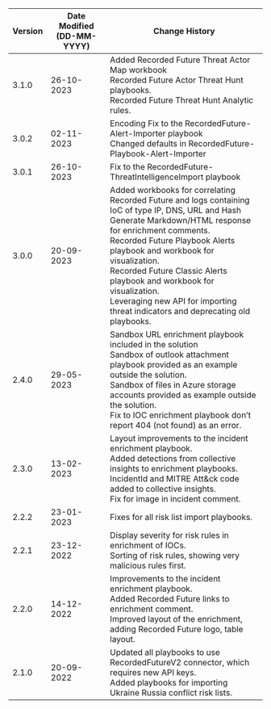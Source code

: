 | **Version** | **Date Modified (DD-MM-YYYY)** | **Change History**                          |
|-------------|--------------------------------|---------------------------------------------|
| 3.1.0       |  26-10-2023                    | Added Recorded Future Threat Actor Map workbook<br/> Recorded Future Actor Threat Hunt playbooks.<br/> Recorded Future Threat Hunt Analytic rules. |
| 3.0.2       | 02-11-2023                     | Encoding Fix to the RecordedFuture-Alert-Importer playbook<br/> Changed defaults in RecordedFuture-Playbook-Alert-Importer |
| 3.0.1       | 26-10-2023                     | Fix to the RecordedFuture-ThreatIntelligenceImport playbook  |
| 3.0.0       | 20-09-2023                     | Added workbooks for correlating Recorded Future and logs containing IoC of type IP, DNS, URL and Hash <br/> Generate Markdown/HTML response for enrichment comments.<br/> Recorded Future Playbook Alerts playbook and  workbook for visualization.<br/> Recorded Future Classic Alerts playbook and workbook for visualization.<br/> Leveraging new API for importing threat indicators and deprecating old playbooks. | 
| 2.4.0       | 29-05-2023                     | Sandbox URL enrichment playbook included in the solution <br/> Sandbox of outlook attachment playbook provided as an example outside the solution. <br/> Sandbox of files in Azure storage accounts provided as example outside the solution. <br/> Fix to IOC enrichment playbook don’t report 404 (not found) as an error. |
| 2.3.0       | 13-02-2023                     | Layout improvements to the incident enrichment playbook. <br/>Added detections from collective insights to enrichment playbooks.<br/>IncidentId and MITRE Att&ck code added to collective insights.<br/>Fix for image in incident comment. |
| 2.2.2       | 23-01-2023                     | Fixes for all risk list import playbooks. |
| 2.2.1       | 23-12-2022                     | Display severity for risk rules in enrichment of IOCs.<br/>Sorting of risk rules, showing very malicious rules first. |
| 2.2.0       | 14-12-2022                     | Improvements to the incident enrichment playbook.<br/>Added Recorded Future links to enrichment comment.<br/> Improved layout of the enrichment, adding Recorded Future logo, table layout. |
| 2.1.0       | 20-09-2022                     | Updated all playbooks to use RecordedFutureV2 connector, which requires new API keys. <br/>Added playbooks for importing Ukraine Russia conflict risk lists. |
